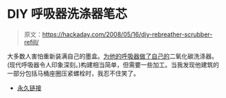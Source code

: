 # DIY 呼吸器洗涤器笔芯

> 原文：<https://hackaday.com/2008/05/16/diy-rebreather-scrubber-refill/>

大多数人害怕重新装满自己的墨盒。[为他的呼吸器做了自己的](http://www.rebreatherworld.com/megalodon-rebreather-articles/7286-homebuilt-meg-radial-scrubber.html)二氧化碳洗涤器。(现代呼吸器令人印象深刻。)构建相当简单，但需要一些加工。当我发现他建筑的一部分包括马桶座圈压紧螺栓时，我忍不住笑了。

*   [永久链接](http://www.rebreatherworld.com/megalodon-rebreather-articles/7286-homebuilt-meg-radial-scrubber.html)